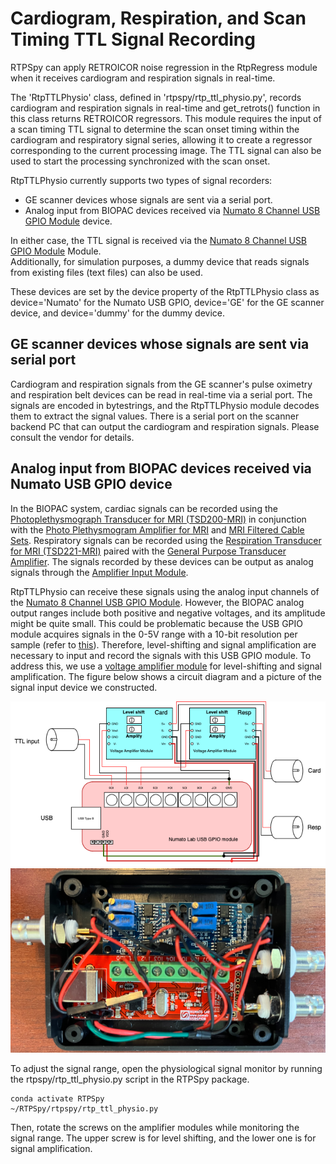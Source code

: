 # Cardiogram, Respiration, and Scan Timing TTL Signal Recording

RTPSpy can apply RETROICOR noise regression in the RtpRegress module when it receives cardiogram and respiration signals in real-time.  

The 'RtpTTLPhysio' class, defined in 'rtpspy/rtp_ttl_physio.py', records cardiogram and respiration signals in real-time and get_retrots() function in this class returns RETROICOR regressors. This module requires the input of a scan timing TTL signal to determine the scan onset timing within the cardiogram and respiratory signal series, allowing it to create a regressor corresponding to the current processing image. The TTL signal can also be used to start the processing synchronized with the scan onset.

RtpTTLPhysio currently supports two types of signal recorders:
* GE scanner devices whose signals are sent via a serial port.
* Analog input from BIOPAC devices received via [Numato 8 Channel USB GPIO Module](https://numato.com/product/8-channel-usb-gpio-module-with-analog-inputs/) device.

In either case, the TTL signal is received via the [Numato 8 Channel USB GPIO Module](https://numato.com/product/8-channel-usb-gpio-module-with-analog-inputs/) Module.  
Additionally, for simulation purposes, a dummy device that reads signals from existing files (text files) can also be used.

These devices are set by the device property of the RtpTTLPhysio class as device='Numato' for the Numato USB GPIO, device='GE' for the GE scanner device, and device='dummy' for the dummy device.

## GE scanner devices whose signals are sent via serial port
Cardiogram and respiration signals from the GE scanner's pulse oximetry and respiration belt devices can be read in real-time via a serial port. The signals are encoded in bytestrings, and the RtpTTLPhysio module decodes them to extract the signal values. There is a serial port on the scanner backend PC that can output the cardiogram and respiration signals. Please consult the vendor for details.

## Analog input from BIOPAC devices received via Numato USB GPIO device
In the BIOPAC system, cardiac signals can be recorded using the [Photoplethysmograph Transducer for MRI (TSD200-MRI)](https://www.biopac.com/product/photoplethysmograph-transducer-for-mri/) in conjunction with the [Photo Plethysmogram Amplifier for MRI](https://www.biopac.com/product/pulse-plethysmogram-amplifier-for-mri/) and [MRI Filtered Cable Sets](https://www.biopac.com/product/mri-filtered-cable-sets/?attribute_pa_size=mri-cblfilter-sys-to-trans-amps). Respiratory signals can be recorded using the [Respiration Transducer for MRI (TSD221-MRI)](https://www.biopac.com/product/respiration-transducer-for-mri/) paired with the [General Purpose Transducer Amplifier](https://www.biopac.com/product/general-purpose-transducer-amplifier/). The signals recorded by these devices can be output as analog signals through the [Amplifier Input Module](https://www.biopac.com/product/input-module/).

RtpTTLPhysio can receive these signals using the analog input channels of the [Numato 8 Channel USB GPIO Module](https://numato.com/product/8-channel-usb-gpio-module-with-analog-inputs/). However, the BIOPAC analog output ranges include both positive and negative voltages, and its amplitude might be quite small. This could be problematic because the USB GPIO module acquires signals in the 0-5V range with a 10-bit resolution per sample (refer to [this](https://numato.com/docs/8-channel-usb-gpio-module-with-analog-inputs/#gpio-analog-inputs-9)). Therefore, level-shifting and signal amplification are necessary to input and record the signals with this USB GPIO module. To address this, we use a [voltage amplifier module](https://www.amazon.com/Teyleten-Robot-Millivolt-Microvolt-Instrumentation/dp/B08QM9SM1W/ref=asc_df_B08QM9SM1W/?tag=hyprod-20&linkCode=df0&hvadid=692875362841&hvpos=&hvnetw=g&hvrand=7701147929703361853&hvpone=&hvptwo=&hvqmt=&hvdev=c&hvdvcmdl=&hvlocint=&hvlocphy=9026564&hvtargid=pla-2281435178138&psc=1&mcid=10a44112c78335bfbd7e743d2fda9125&hvocijid=7701147929703361853-B08QM9SM1W-&hvexpln=73&gad_source=1) for level-shifting and signal amplification. The figure below shows a circuit diagram and a picture of the signal input device we constructed.

![USBIO_circuit_diagram](./doc/USBIO_circuit_diagram.png)
![USBIO_circuit_picture](./doc/USBIO_circuit_picture.png)

To adjust the signal range, open the physiological signal monitor by running the rtpspy/rtp_ttl_physio.py script in the RTPSpy package.  
```
conda activate RTPSpy
~/RTPSpy/rtpspy/rtp_ttl_physio.py
```
Then, rotate the screws on the amplifier modules while monitoring the signal range. The upper screw is for level shifting, and the lower one is for signal amplification.
